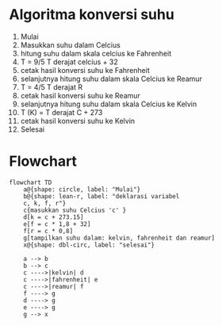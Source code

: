 # Algoritma konversi suhu
1. Mulai
2. Masukkan suhu dalam Celcius
3. hitung suhu dalam skala celcius ke Fahrenheit 
4. T = 9/5 T derajat celcius + 32
5. cetak hasil konversi suhu ke Fahrenheit
6. selanjutnya hitung suhu dalam skala Celcius ke Reamur
7. T = 4/5 T derajat R
8. cetak hasil konversi suhu ke Reamur
9. selanjutnya hitung suhu dalam skala Celcius ke Kelvin
10. T (K) = T derajat C + 273
11. cetak hasil konversi suhu ke Kelvin  
12. Selesai

# Flowchart
```mermaid
flowchart TD
    a@{shape: circle, label: "Mulai"}
    b@{shape: lean-r, label: "deklarasi variabel 
    c, k, f, r"}
    c{masukkan suhu Celcius 'c' }
    d[k = c + 273.15]
    e[f = c * 1,8 + 32]
    f[r = c * 0,8]
    g[tampilkan suhu dalam: kelvin, fahrenheit dan reamur]
    x@{shape: dbl-circ, label: "selesai"}

    a --> b
    b --> c
    c ---->|kelvin| d
    c ---->|fahrenheit| e
    c ---->|reamur| f
    f ----> g
    d ----> g
    e ----> g
    g --> x

``` 
